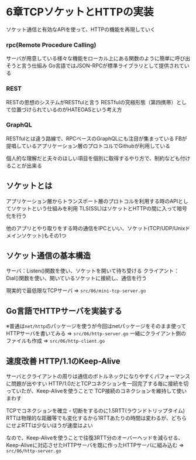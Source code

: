 # 6章TCPソケットとHTTPの実装

ソケット通信と有効なAPIを使って、HTTPの機能を再現していく

### rpc(Remote Procedure Calling)
サーバが用意している様々な機能をローカル上にある関数のように簡単に呼び出そうと言う仕組み
Go言語ではJSON-RPCが標準ライブラリとして提供されている

### REST
RESTの思想のシステムがRESTfulと言う
RESTfulの究極形態（第四携帯）として位置づけられているのがHATEOASという考え方

### GraphQL
RESTfulとは違う路線で、RPCベースのGraphQLにも注目が集まっている
FBが提唱しているアプリケーション層のプロトコルでGithubが利用している

個人的な理解だと夫々のほしい項目を個別に取得するやり方で、制約なども付けることが出来る

## ソケットとは
アプリケーション層からトランスポート層のプロトコルを利用する時のAPIとしてソケットという仕組みを利用
TLS(SSL)はソケットとHTTPの間に入って暗号化を行う

他のアプリとやり取りをする時の通信をIPCといい、ソケット(TCP/UDP/Unixドメインソケット)もその1つ

## ソケット通信の基本構造

サーバ：Listen()関数を使い、ソケットを開いて待ち受ける
クライアント：Dial()関数を使い、開いているソケットに接続し、通信を行う

現実的で最低限なTCPサーバ => `src/06/mini-tcp-server.go`

## Go言語でHTTPサーバを実装する

※普通は`net/http`のパッケージを使うが今回はnetパッケージをそのまま使ってHTTPサーバを書いてみる
  => `src/06/http-server.go`
一緒にクライアント側のファイルも作成
  => `src/06/http-client.go`

## 速度改善 HTTP/1.1のKeep-Alive
サーバとクライアントの周りは通信のボトルネックになりやすくパフォーマンスに問題が出やすい
HTTP/1.0だとTCPコネクションを一回完了する毎に接続を切っていたが、Keep-Aliveを使うことで
TCP接続のコネクションを維持して使いまわす

TCPでコネクションを確立・切断をするのに1.5RTT(ラウンドトリップタイム)
RTTは物理的な距離等でも変化するから1RTTあたりの時間は変わるが、どちらにせよRTTは少ないほうが速度はよい

なので、Keep-Aliveを使うことで往復3RTT分のオーバーヘッドを減らせる、Keep-Aliveに対応させたHTTPサーバを既に作ったHTTPサーバに組み込む
  => `src/06/http-server.go`
